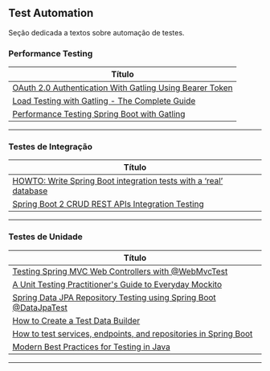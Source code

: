 ## Test Automation

Seção dedicada a textos sobre automação de testes.


### Performance Testing
| **Título**  |
|---|
|[OAuth 2.0 Authentication With Gatling Using Bearer Token]|
|[Load Testing with Gatling - The Complete Guide]|
|[Performance Testing Spring Boot with Gatling]|
------------


[comment]: # (Performance Testing)
[OAuth 2.0 Authentication With Gatling Using Bearer Token
]: <https://devqa.io/gatling-oath2-authentication/>
[Load Testing with Gatling - The Complete Guide
]: <https://www.james-willett.com/gatling-load-testing-complete-guide>
[Performance Testing Spring Boot with Gatling 
]: <https://www.opsian.com/blog/performance-test-spring-boot-gatling/>


### Testes de Integração
| **Título**  |
|---|
|[HOWTO: Write Spring Boot integration tests with a ‘real’ database] |
|[Spring Boot 2 CRUD REST APIs Integration Testing]|
------------


### Testes de Unidade
| **Título**  |
|---|
| [Testing Spring MVC Web Controllers with @WebMvcTest] |
| [A Unit Testing Practitioner's Guide to Everyday Mockito]|
| [Spring Data JPA Repository Testing using Spring Boot @DataJpaTest]|
| [How to Create a Test Data Builder]|
| [How to test services, endpoints, and repositories in Spring Boot]|
| [Modern Best Practices for Testing in Java]|
------------


[Spring Data JPA Repository Testing using Spring Boot @DataJpaTest
]: <https://www.javaguides.net/2018/09/spring-data-jpa-repository-testing-using-spring-boot-datajpatest.html>
[A Unit Testing Practitioner's Guide to Everyday Mockito
]: <https://www.toptal.com/java/a-guide-to-everyday-mockito>
[Testing Spring MVC Web Controllers with @WebMvcTest
]: <https://reflectoring.io/spring-boot-web-controller-test/>
[HOWTO: Write Spring Boot integration tests with a ‘real’ database]: <https://rieckpil.de/howto-write-spring-boot-integration-tests-with-a-real-database/>
[Spring Boot 2 CRUD REST APIs Integration Testing
]: <https://www.javaguides.net/2018/09/spring-boot-2-rest-apis-integration-testing.html>
[How to Create a Test Data Builder]: <https://www.arhohuttunen.com/test-data-builders/>
[How to test services, endpoints, and repositories in Spring Boot]: <https://www.freecodecamp.org/news/unit-testing-services-endpoints-and-repositories-in-spring-boot-4b7d9dc2b772/>
[Modern Best Practices for Testing in Java]: <https://phauer.com/2019/modern-best-practices-testing-java/>